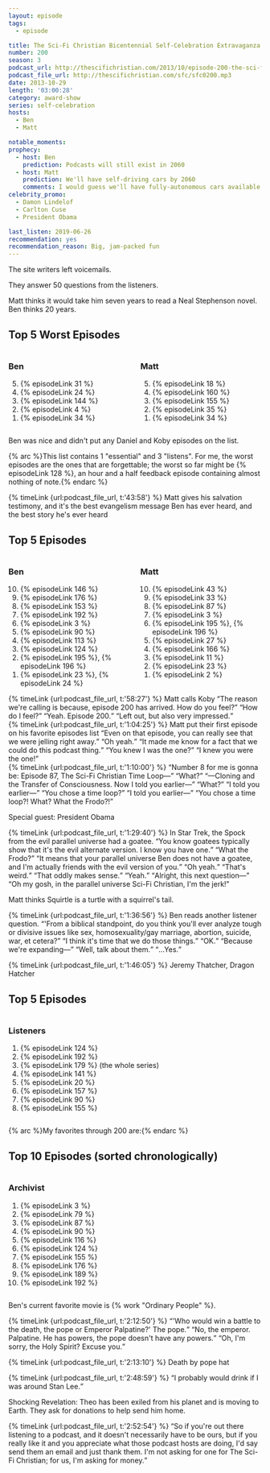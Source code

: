 ```yaml
---
layout: episode
tags:
  - episode

title: The Sci-Fi Christian Bicentennial Self-Celebration Extravaganza
number: 200
season: 3
podcast_url: http://thescifichristian.com/2013/10/episode-200-the-sci-fi-christian-bicentennial-self-celebration-extravaganza/
podcast_file_url: http://thescifichristian.com/sfc/sfc0200.mp3
date: 2013-10-29
length: '03:00:28'
category: award-show
series: self-celebration
hosts:
  - Ben
  - Matt

notable_moments:
prophecy:
  - host: Ben
    prediction: Podcasts will still exist in 2060
  - host: Matt
    prediction: We'll have self-driving cars by 2060
    comments: I would guess we'll have fully-autonomous cars available to consumers by 2040, so 2060 seems likely.
celebrity_promo: 
  - Damon Lindelof
  - Carlton Cuse
  - President Obama

last_listen: 2019-06-26
recommendation: yes
recommendation_reason: Big, jam-packed fun
---
```

The site writers left voicemails.

They answer 50 questions from the listeners. 

Matt thinks it would take him seven years to read a Neal Stephenson novel. Ben thinks 20 years.

<!-- Keep out of shortcode so we can have episodeLinks -->
<div class="top-five">
  <h2 class="has-text-centered">Top 5 Worst Episodes</h2>
  <div class="columns">
    <div class="column ben">
      <h3>Ben</h3>
      <ol reversed>
        <li>{% episodeLink 31 %} 
        <li>{% episodeLink 24 %}
        <li>{% episodeLink 144 %}
        <li>{% episodeLink 4 %}
        <li>{% episodeLink 34 %}
      </ol>
    </div>
    <div class="column matt">
      <h3>Matt</h3>
      <ol reversed>
        <li>{% episodeLink 18 %}
        <li>{% episodeLink 160 %}
        <li>{% episodeLink 155 %}
        <li>{% episodeLink 35 %}
        <li>{% episodeLink 34 %}
      </ol>
    </div>
  </div>
</div>

Ben was nice and didn't put any Daniel and Koby episodes on the list. 

{% arc %}This list contains 1 "essential" and 3 "listens". For me, the worst episodes are the ones that are forgettable; the worst so far might be {% episodeLink 128 %}, an hour and a half feedback episode containing almost nothing of note.{% endarc %}

{% timeLink {url:podcast_file_url, t:'43:58'} %} Matt gives his salvation testimony, and it's the best evangelism message Ben has ever heard, and the best story he's ever heard

<!-- Keep out of shortcode so we can have episodeLinks -->
<div class="top-five">
  <h2 class="has-text-centered">Top 5 Episodes</h2>
  <div class="columns">
    <div class="column ben">
      <h3>Ben</h3>
      <ol reversed>
        <li>{% episodeLink 146 %}
        <li>{% episodeLink 176 %} 
        <li>{% episodeLink 153 %}
        <li>{% episodeLink 192 %}
        <li>{% episodeLink 3 %}
        <li>{% episodeLink 90 %}
        <li>{% episodeLink 113 %}
        <li>{% episodeLink 124 %}
        <li>{% episodeLink 195 %}, {% episodeLink 196 %} 
        <li>{% episodeLink 23 %}, {% episodeLink 24 %}
      </ol>
    </div>
    <div class="column matt">
      <h3>Matt</h3>
      <ol reversed>
        <li>{% episodeLink 43 %}
        <li>{% episodeLink 33 %}
        <li>{% episodeLink 87 %} 
        <li>{% episodeLink 3 %}
        <li>{% episodeLink 195 %}, {% episodeLink 196 %}
        <li>{% episodeLink 27 %}
        <li>{% episodeLink 166 %}
        <li>{% episodeLink 11 %}
        <li>{% episodeLink 23 %} 
        <li>{% episodeLink 2 %}
      </ol>
    </div>
  </div>
</div>

<div class="quote">
  {% timeLink {url:podcast_file_url, t:'58:27'} %}
  <span class="quote-context is-size-6">Matt calls Koby</span>
  <q class="matt">The reason we're calling is because, episode 200 has arrived. How do you feel?</q>
  <q class="koby">How do I feel?</q>
  <q class="matt">Yeah. Episode 200.</q>
  <q class="koby">Left out, but also very impressed.</q>
</div>

<div class="quote">
  {% timeLink {url:podcast_file_url, t:'1:04:25'} %}
  <span class="quote-context is-size-6">Matt put their first episode on his favorite episodes list</span>
  <q class="matt">Even on that episode, you can really see that we were jelling right away.</q>
  <q class="ben">Oh yeah.</q>
  <q class="matt">It made me know for a fact that we could do this podcast thing.</q>
  <q class="ben">You knew I was the one?</q>
  <q class="matt">I knew you were the one!</q>
</div>

<div class="quote">
  {% timeLink {url:podcast_file_url, t:'1:10:00'} %}
  <q class="matt">Number 8 for me is gonna be: Episode 87, The Sci-Fi Christian Time Loop—</q>
  <q class="ben">What?</q>
  <q class="matt">—Cloning and the Transfer of Consciousness. Now I told you earlier—</q>
  <q class="ben">What?</q>
  <q class="matt">I told you earlier—</q>
  <q class="ben">You chose a time loop?</q>
  <q class="matt">I told you earlier—</q>
  <q class="ben">You chose a time loop?! What? What the Frodo?!</q>
</div>

Special guest: President Obama 

<div class="quote">
  {% timeLink {url:podcast_file_url, t:'1:29:40'} %}
  <span class="quote-context is-size-6">In Star Trek, the Spock from the evil parallel universe had a goatee.</span>
  <q class="matt">You know goatees typically show that it's the evil alternate version. I know you have one.</q>
  <q class="ben">What the Frodo?</q>
  <q class="matt">It means that your parallel universe Ben does not have a goatee, and I'm actually friends with the evil version of you.</q>
  <q class="ben">Oh yeah.</q>
  <q class="matt">That's weird.</q>
  <q class="ben">That oddly makes sense.</q>
  <q class="matt">Yeah.</q>
  <q class="ben">Alright, this next question—</q>
  <q class="matt">Oh my gosh, in the parallel universe Sci-Fi Christian, I'm the jerk!</q>
</div>

Matt thinks Squirtle is a turtle with a squirrel's tail.

<div class="quote">
  {% timeLink {url:podcast_file_url, t:'1:36:56'} %}
  <span class="quote-context is-size-6">Ben reads another listener question.</span>
  <q class="ben">'From a biblical standpoint, do you think you'll ever analyze tough or divisive issues like sex, homosexuality/gay marriage, abortion, suicide, war, et cetera?</q>
  <q class="matt">I think it's time that we do those things.</q>
  <q class="ben">OK.</q>
  <q class="matt">Because we're expanding—</q>
  <q class="ben">Well, talk about them.</q>
  <q class="matt">…Yes.</q>
</div>

{% timeLink {url:podcast_file_url, t:'1:46:05'} %} Jeremy Thatcher, Dragon Hatcher 

<!-- Keep out of shortcode so we can have episodeLinks -->
<div class="top-five">
  <h2 class="has-text-centered">Top 5 Episodes</h2>
  <div class="columns">
    <div class="column listeners">
      <h3>Listeners</h3>
      <ol>
        <li>{% episodeLink 124 %}
        <li>{% episodeLink 192 %} 
        <li>{% episodeLink 179 %} (the whole series)
        <li>{% episodeLink 141 %}
        <li>{% episodeLink 20 %}
        <li>{% episodeLink 157 %}
        <li>{% episodeLink 90 %}
        <li>{% episodeLink 155 %} 
      </ol>
    </div>
  </div>
</div>

{% arc %}My favorites through 200 are:{% endarc %}

<!-- Keep out of shortcode so we can have episodeLinks -->
<div class="top-five">
  <h2 class="has-text-centered">Top 10 Episodes (sorted chronologically)</h2>
  <div class="columns">
    <div class="column archivist">
      <h3>Archivist</h3>
      <ol>
        <li>{% episodeLink 3 %}
        <li>{% episodeLink 79 %}
        <li>{% episodeLink 87 %}
        <li>{% episodeLink 90 %}
        <li>{% episodeLink 116 %}
        <li>{% episodeLink 124 %}
        <li>{% episodeLink 155 %}
        <li>{% episodeLink 176 %}
        <li>{% episodeLink 189 %}
        <li>{% episodeLink 192 %}
      </ol>
    </div>
  </div>
</div>

Ben's current favorite movie is {% work "Ordinary People" %}.

<div class="quote">
  {% timeLink {url:podcast_file_url, t:'2:12:50'} %}
  <q class="ben">'Who would win a battle to the death, the pope or Emperor Palpatine?' The pope.</q>
  <q class="matt">No, the emperor. Palpatine. He has powers, the pope doesn't have any powers.</q>
  <q class="ben">Oh, I'm sorry, the Holy Spirit? Excuse you.</q>
</div>

{% timeLink {url:podcast_file_url, t:'2:13:10'} %} Death by pope hat

<div class="quote">
  {% timeLink {url:podcast_file_url, t:'2:48:59'} %}
  <q class="matt">I probably would drink if I was around Stan Lee.</q>
</div>

Shocking Revelation: Theo has been exiled from his planet and is moving to Earth. They ask for donations to help send him home.

<div class="quote">
  {% timeLink {url:podcast_file_url, t:'2:52:54'} %}
  <q class="matt">So if you're out there listening to a podcast, and it doesn't necessarily have to be ours, but if you really like it and you appreciate what those podcast hosts are doing, I'd say send them an email and just thank them. I'm not asking for one for The Sci-Fi Christian; for us, I'm asking for money.</q>
</div>